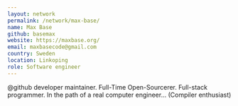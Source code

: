 ```yaml
---
layout: network
permalink: /network/max-base/
name: Max Base
github: basemax
website: https://maxbase.org/
email: maxbasecode@gmail.com
country: Sweden
location: Linkoping
role: Software engineer
---
```


@github developer maintainer. Full-Time Open-Sourcerer. Full-stack programmer. In the path of a real computer engineer... (Compiler enthusiast)
